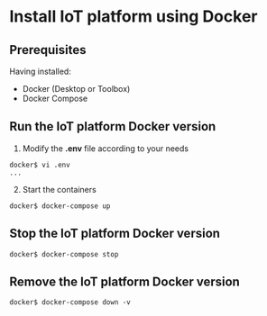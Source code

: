 # Install IoT platform using Docker

## Prerequisites

Having installed:

- Docker (Desktop or Toolbox)
- Docker Compose

## Run the IoT platform Docker version

1) Modify the **.env** file according to your needs

```console
docker$ vi .env
...
````

2) Start the containers

```console
docker$ docker-compose up
````

## Stop the IoT platform Docker version

```console
docker$ docker-compose stop
````

## Remove the IoT platform Docker version


```console
docker$ docker-compose down -v
````
